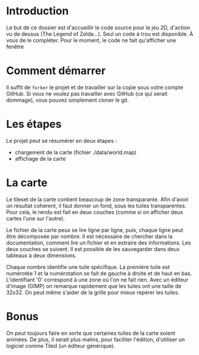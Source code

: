 # Introduction

Le but de ce dossier est d'accueillir le code source pour le jeu 2D, d'action vu de dessus (The Legend of Zelda...).
Seul un code à trou est disponible. À vous de le compléter.
Pour le moment, le code ne fait qu'afficher une fenêtre

# Comment démarrer

Il suffit de `forker` le projet et de travailler sur la copie sous votre compte GitHub.
Si vous ne voulez pas travailler avec GitHub (ce qui serait dommage), vous pouvez simplement cloner le git.

# Les étapes

Le projet peut se résumérer en deux étapes :
* chargement de la carte (fichier ./data/world.map)
* affichage de la carte

# La carte

Le tileset de la carte contient beaucoup de zone transparante. Afin d'avoir un résultat cohérent, il faut donner un fond, sous les tuiles transparentes.
Pour cela, le rendu est fait en deux couches (comme si on afficher deux cartes l'une sur l'autre).

Le fichier de la carte peux se lire ligne par ligne, puis, chaque ligne peut être décomposée par nombre. Il est nécessaire de chercher dans la documentation, comment lire un fichier et en extraire des informations. Les deux couches se suivent. Il est possible de les sauvegarder dans deux tableaux à deux dimensions.

Chaque nombre identifie une tuile spécifique. La première tuile est numérotée 1 et la numérotation se fait de gauche à droite et de haut en bas. L'identifiant '0' correspond à une zone où l'on ne fait rien.
Avec un éditeur d'image (GIMP) on remarque rapidement que les tuiles ont une taille de 32x32. On peut même s'aider de la grille pour mieux repérer les tuiles.

# Bonus 

On peut toujours faire en sorte que certaines tuiles de la carte soient animées.
De plus, il serait plus malins, pour faciliter l'édition, d'utiliser un logiciel comme Tiled (un éditeur générique).
